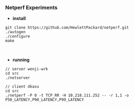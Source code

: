 ### Netperf Experiments

- **install**

```
git clone https://github.com/HewlettPackard/netperf.git
./autogen
./configure
make
```

<br>


- **running**

```
// server wenji-wrk
cd src
./netserver

// client dkasu
cd src
./netperf -P 0 -t TCP_RR -H 10.218.111.252 -- -r 1,1 -o P50_LATENCY,P90_LATENCY,P99_LATENCY
```

<br>
